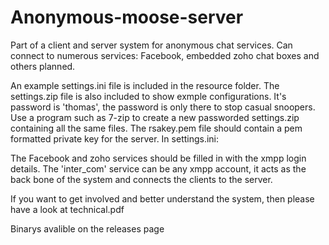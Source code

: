 Anonymous-moose-server
===============

Part of a client and server system for anonymous chat services. 
Can connect to numerous services: Facebook, embedded zoho chat boxes and others planned.

An example settings.ini file is included in the resource folder. 
The settings.zip file is also included to show exmple configurations. It's password is 'thomas', the password is only there to stop casual snoopers. Use a program such as 7-zip to create a new passworded settings.zip containing all the same files. The rsakey.pem file should contain a pem formatted private key for the server.
In settings.ini:

The Facebook and zoho services should be filled in with the xmpp login details.
The 'inter_com' service can be any xmpp account, it acts as the back bone of the system and connects the clients to the server.

If you want to get involved and better understand the system, then please have a look at technical.pdf

Binarys avalible on the releases page
